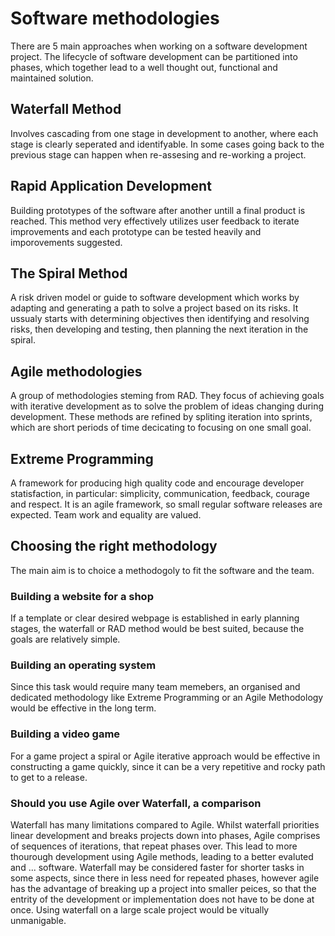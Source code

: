 # Software methodologies
There are 5 main approaches when working on a software development project. The lifecycle of software development can be partitioned into phases, which together lead to a well thought out, functional and maintained solution.

## Waterfall Method
Involves cascading from one stage in development to another, where each stage is clearly seperated and identifyable. In some cases going back to the previous stage can happen when re-assesing and re-working a project.

## Rapid Application Development
Building prototypes of the software after another untill a final product is reached. This method very effectively utilizes user feedback to iterate improvements and each prototype can be tested heavily and imporovements suggested.

## The Spiral Method
A risk driven model or guide to software development which works by adapting and generating a path to solve a project based on its risks. It ussualy starts with determining objectives then identifying and resolving risks, then developing and testing, then planning the next iteration in the spiral.

## Agile methodologies
A group of methodologies steming from RAD. They focus of achieving goals with iterative development as to solve the problem of ideas changing during development. These methods are refined by spliting iteration into sprints, which are short periods of time decicating to focusing on one small goal.

## Extreme Programming
A framework for producing high quality code and encourage developer statisfaction, in particular: simplicity, communication, feedback, courage and respect. It is an agile framework, so small regular software releases are expected. Team work and equality are valued.

## Choosing the right methodology 
The main aim is to choice a methodogoly to fit the software and the team.

### Building a website for a shop
If a template or clear desired webpage is established in early planning stages, the waterfall or RAD method would be best suited, because the goals are relatively simple.

### Building an operating system
Since this task would require many team memebers, an organised and dedicated methodology like Extreme Programming or an Agile Methodology would be effective in the long term.

### Building a video game
For a game project a spiral or Agile iterative approach would be effective in constructing a game quickly, since it can be a very repetitive and rocky path to get to a release.

### Should you use Agile over Waterfall, a comparison
Waterfall has many limitations compared to Agile. Whilst waterfall priorities linear development and breaks projects down into phases, Agile comprises of sequences of iterations, that repeat phases over. This lead to more thourough development using Agile methods, leading to a better evaluted and ... software. Waterfall may be considered faster for shorter tasks in some aspects, since there in less need for repeated phases, however agile has the advantage of breaking up a project into smaller peices, so that the entrity of the development or implementation does not have to be done at once. Using waterfall on a large scale project would be vitually unmanigable.
